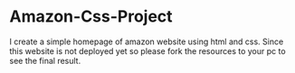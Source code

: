 # Amazon-Css-Project
 I create a simple homepage of amazon website using html and css. 
 Since this website is not deployed yet so please fork the resources to your pc to see the final result.
